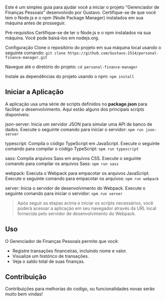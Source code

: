 
Este é um simples guia para ajudar você a iniciar o projeto "Gerenciador de Finanças Pessoais" desenvolvido por Gustavo. Certifique-se de que você tem o Node.js e o npm (Node Package Manager) instalados em sua máquina antes de prosseguir.

Pré-requisitos
Certifique-se de ter o Node.js e o npm instalados na sua máquina. Você pode baixá-los em nodejs.org.

Configuração
Clone o repositório do projeto em sua máquina local usando o seguinte comando:
```git clone https://github.com/Gustavo-2514/personal-finance-manager.git```

Navegue até o diretório do projeto:
```cd personal-finance-manager```

Instale as dependências do projeto usando o npm:
```npm install```

## Iniciar a Aplicação

A aplicação usa uma série de scripts definidos no **package.json** para facilitar o desenvolvimento. Aqui estão alguns dos principais scripts disponíveis:

json-server: Inicia um servidor JSON para simular uma API de banco de dados. Execute o seguinte comando para iniciar o servidor:
```npm run json-server```

typescript: Compila o código TypeScript em JavaScript. Execute o seguinte comando para compilar o código TypeScript:
```npm run typescript```

sass: Compila arquivos Sass em arquivos CSS. Execute o seguinte comando para compilar os arquivos Sass:
```npm run sass```

webpack: Executa o Webpack para empacotar os arquivos JavaScript. Execute o seguinte comando para empacotar os arquivos:
```npm run webpack```

server: Inicia o servidor de desenvolvimento do Webpack. Execute o seguinte comando para iniciar o servidor:
```npm run server```

> Após seguir as etapas acima e iniciar os scripts necessários, você poderá acessar a aplicação em seu navegador através da URL local fornecida pelo servidor de desenvolvimento do Webpack.

## Uso
O Gerenciador de Finanças Pessoais permite que você:

- Registre transações financeiras, incluindo nome e valor.
- Visualize um histórico de transações.
- Veja o saldo total de suas finanças.


## Contribuição
Contribuições para melhorias do codigo, ou funcionalidades novas serão muito bem vindas!